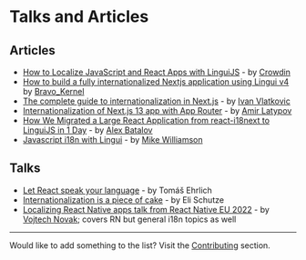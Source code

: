 # Talks and Articles

## Articles

- [How to Localize JavaScript and React Apps with LinguiJS](https://crowdin.com/blog/2022/12/13/lingui-i18n?utm_source=lingui.dev&utm_medium=referral&utm_campaign=lingui.dev) - by [Crowdin](https://crowdin.com/?utm_source=lingui.dev&utm_medium=referral&utm_campaign=lingui.dev)
- [How to build a fully internationalized Nextjs application using Lingui v4](https://bravo-kernel.com/blog/2023/05/how-to-build-a-fully-internationalized-nextjs-application-using-lingui-v4) by [Bravo_Kernel](https://twitter.com/bravo_kernel)
- [The complete guide to internationalization in Next.js](https://blog.logrocket.com/complete-guide-internationalization-nextjs/) - by [Ivan Vlatkovic](https://blog.logrocket.com/author/ivanvlatkovic/)
- [Internationalization of Next.js 13 app with App Router](https://medium.com/@amir.latypov/internationalization-of-nextjs-13-app-with-app-router-946ff017962b) - by [Amir Latypov](https://medium.com/@amir.latypov)
- [How We Migrated a Large React Application from react-i18next to LinguiJS in 1 Day](https://medium.com/@radist2s/one-command-one-day-multiple-languages-our-migration-from-react-i18next-to-linguijs-4b07ac73a9bb) - by [Alex Batalov](https://medium.com/@radist2s)
- [Javascript i18n with Lingui](https://mikewilliamson.wordpress.com/2017/11/05/javascript-i18n-with-lingui/) - by [Mike Williamson](https://mikewilliamson.wordpress.com/)

## Talks

- [Let React speak your language](https://www.youtube.com/watch?v=soAEB7ltQPk) - by Tomáš Ehrlich
- [Internationalization is a piece of cake](https://www.youtube.com/watch?v=vhUiL_wUAjo) - by Eli Schutze
- [Localizing React Native apps talk from React Native EU 2022](https://www.youtube.com/live/uLicTDG5hSs?feature=share&t=7512) - by [Vojtech Novak](https://twitter.com/vonovak); covers RN but general i18n topics as well

---

Would like to add something to the list? Visit the [Contributing](/misc/community#contributing) section.
